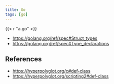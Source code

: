 ```yaml
---
title: Go
tags: [go]
---
```


{{< r "a.go" >}}

- <https://golang.org/ref/spec#Struct_types>
- <https://golang.org/ref/spec#Type_declarations>

## References

- <https://hyperpolyglot.org/c#def-class>
- <https://hyperpolyglot.org/scripting2#def-class>
